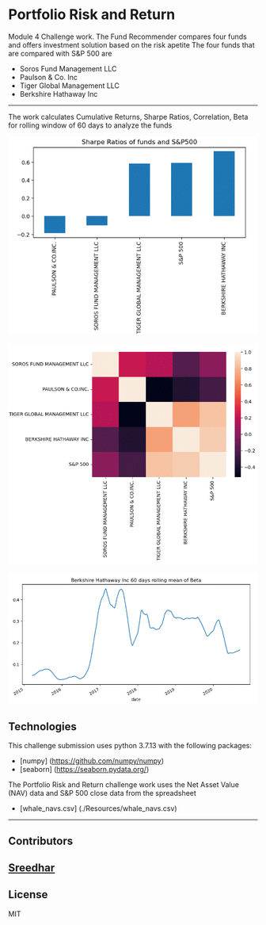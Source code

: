 # Portfolio Risk and Return
Module 4 Challenge work. The Fund Recommender compares four funds and offers investment solution based on the risk apetite
The four funds that are compared with S&P 500 are
* Soros Fund Management LLC
* Paulson & Co. Inc
* Tiger Global Management LLC
* Berkshire Hathaway Inc
---

The work calculates Cumulative Returns, Sharpe Ratios, Correlation, Beta for rolling window of 60 days to analyze the funds

![Sharpe Ratio](/Resources/sharpe_ratios.gif)

![Correlation](Resources/correlation.gif)

![Berkshire Beta Rolling 60 day window](Resources/berkshire_rolling60.gif)

## Technologies

This challenge submission uses python 3.7.13 with the following packages:

* [numpy] (https://github.com/numpy/numpy)
* [seaborn] (https://seaborn.pydata.org/)

The Portfolio Risk and Return challenge work uses the Net Asset Value (NAV) data and S&P 500 close data from the spreadsheet

* [whale_navs.csv] (./Resources/whale_navs.csv)
---

## Contributors

[Sreedhar](j_sreedhar@yahoo.com)
---

## License

MIT
